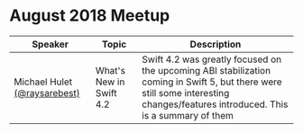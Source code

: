 # August 2018 Meetup

| Speaker | Topic | Description  |
| ------------- | ------------- | ----- |
| Michael Hulet [(@raysarebest)](https://github.com/raysarebest) | What's New in Swift 4.2 | Swift 4.2 was greatly focused on the upcoming ABI stabilization coming in Swift 5, but there were still some interesting changes/features introduced. This is a summary of them |
